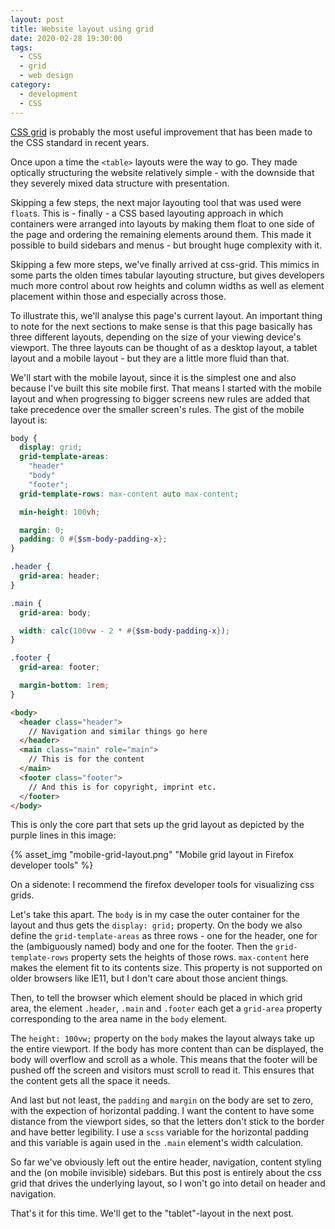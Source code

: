 ```yaml
---
layout: post
title: Website layout using grid
date: 2020-02-28 19:30:00
tags:
  - CSS
  - grid
  - web design
category:
  - development
  - CSS
---
```

[CSS grid](https://developer.mozilla.org/en-US/docs/Web/CSS/CSS_Grid_Layout) is probably the most useful improvement that has been made to the CSS standard in recent years.

Once upon a time the `<table>` layouts were the way to go. They made optically structuring the website relatively simple - with the downside that they severely mixed data structure with presentation.

Skipping a few steps, the next major layouting tool that was used were `float`s. This is - finally - a CSS based layouting approach in which containers were arranged into layouts by making them float to one side of the page and ordering the remaining elements around them. This made it possible to build sidebars and menus - but brought huge complexity with it.

Skipping a few more steps, we've finally arrived at css-grid. This mimics in some parts the olden times tabular layouting structure, but gives developers much more control about row heights and column widths as well as element placement within those and especially across those.

To illustrate this, we'll analyse this page's current layout. An important thing to note for the next sections to make sense is that this page basically has three different layouts, depending on the size of your viewing device's viewport. The three layouts can be thought of as a desktop layout, a tablet layout and a mobile layout - but they are a little more fluid than that.

We'll start with the mobile layout, since it is the simplest one and also because I've built this site mobile first. That means I started with the mobile layout and when progressing to bigger screens new rules are added that take precedence over the smaller screen's rules. The gist of the mobile layout is:

```scss
body {
  display: grid;
  grid-template-areas:
    "header"
    "body"
    "footer";
  grid-template-rows: max-content auto max-content;

  min-height: 100vh;

  margin: 0;
  padding: 0 #{$sm-body-padding-x};
}

.header {
  grid-area: header;
}

.main {
  grid-area: body;

  width: calc(100vw - 2 * #{$sm-body-padding-x});
}

.footer {
  grid-area: footer;

  margin-bottom: 1rem;
}
```

```html
<body>
  <header class="header">
    // Navigation and similar things go here
  </header>
  <main class="main" role="main">
    // This is for the content
  </main>
  <footer class="footer">
    // And this is for copyright, imprint etc.
  </footer>
</body>
```

This is only the core part that sets up the grid layout as depicted by the purple lines in this image:

{% asset_img "mobile-grid-layout.png" "Mobile grid layout in Firefox developer tools" %}

On a sidenote: I recommend the firefox developer tools for visualizing css grids.

Let's take this apart. The `body` is in my case the outer container for the layout and thus gets the `display: grid;` property. On the body we also define the `grid-template-areas` as three rows - one for the header, one for the (ambiguously named) body and one for the footer. Then the `grid-template-rows` property sets the heights of those rows. `max-content` here makes the element fit to its contents size. This property is not supported on older browsers like IE11, but I don't care about those ancient things.

Then, to tell the browser which element should be placed in which grid area, the element `.header`, `.main` and `.footer` each get a `grid-area` property corresponding to the area name in the `body` element.

The `height: 100vw;` property on the `body` makes the layout always take up the entire viewport. If the body has more content than can be displayed, the body will overflow and scroll as a whole. This means that the footer will be pushed off the screen and visitors must scroll to read it. This ensures that the content gets all the space it needs.

And last but not least, the `padding` and `margin` on the body are set to zero, with the expection of horizontal padding. I want the content to have some distance from the viewport sides, so that the letters don't stick to the border and have better legibility. I use a `scss` variable for the horizontal padding and this variable is again used in the `.main` element's width calculation.

So far we've obviously left out the entire header, navigation, content styling and the (on mobile invisible) sidebars. But this post is entirely about the css grid that drives the underlying layout, so I won't go into detail on header and navigation.

That's it for this time. We'll get to the "tablet"-layout in the next post.
